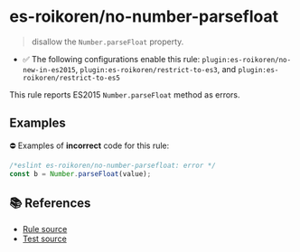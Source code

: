 # es-roikoren/no-number-parsefloat
> disallow the `Number.parseFloat` property.

- ✅ The following configurations enable this rule: `plugin:es-roikoren/no-new-in-es2015`, `plugin:es-roikoren/restrict-to-es3`, and `plugin:es-roikoren/restrict-to-es5`

This rule reports ES2015 `Number.parseFloat` method as errors.

## Examples

⛔ Examples of **incorrect** code for this rule:

```js
/*eslint es-roikoren/no-number-parsefloat: error */
const b = Number.parseFloat(value);
```

## 📚 References

- [Rule source](https://github.com/roikoren755/eslint-plugin-es/blob/v0.0.7/src/rules/no-number-parsefloat.ts)
- [Test source](https://github.com/roikoren755/eslint-plugin-es/blob/v0.0.7/tests/src/rules/no-number-parsefloat.ts)
